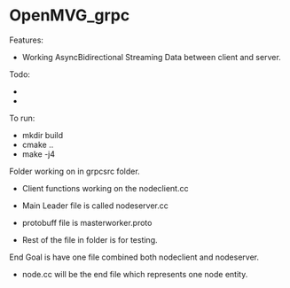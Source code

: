 # OpenMVG_grpc


Features: 

- Working AsyncBidirectional Streaming Data between client and server. 

Todo: 

-  
-


To run: 

- mkdir build
- cmake ..
- make -j4

Folder working on in grpcsrc folder. 

- Client functions working on the nodeclient.cc 
- Main Leader file is called nodeserver.cc 

- protobuff file is masterworker.proto

- Rest of the file in folder is for testing. 

End Goal is have one file combined both nodeclient and nodeserver. 

- node.cc will be the end file which represents one node entity.








